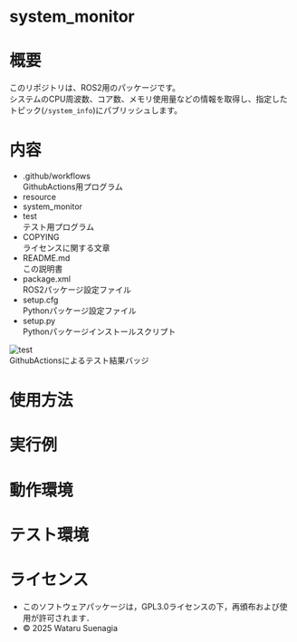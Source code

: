 # system_monitor

# 概要
このリポジトリは、ROS2用のパッケージです。  
システムのCPU周波数、コア数、メモリ使用量などの情報を取得し、指定したトピック(`/system_info`)にパブリッシュします。

# 内容
- .github/workflows  
GithubActions用プログラム
- resource  
- system_monitor  
- test  
テスト用プログラム
- COPYING  
ライセンスに関する文章
- README.md  
この説明書
- package.xml  
ROS2パッケージ設定ファイル
- setup.cfg  
Pythonパッケージ設定ファイル
- setup.py  
Pythonパッケージインストールスクリプト  

![test](https://github.com/Wataru0619/system_monitor/actions/workflows/ros2_test.yml/badge.svg)  
GithubActionsによるテスト結果バッジ
# 使用方法

# 実行例

# 動作環境

# テスト環境

# ライセンス
- このソフトウェアパッケージは，GPL3.0ライセンスの下，再頒布および使用が許可されます．
- © 2025 Wataru Suenagia
